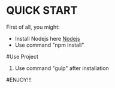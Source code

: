 # QUICK START
  
First of all, you might:

<ul>
    <li>Install Nodejs here <a href="https://nodejs.org/uk/">Nodejs</a></li>
    <li>Use command "npm install"</li>
</ul>

#Use Project

<ol>
    <li>Use command "gulp" after installation </li>
</ol>

#ENJOY!!!